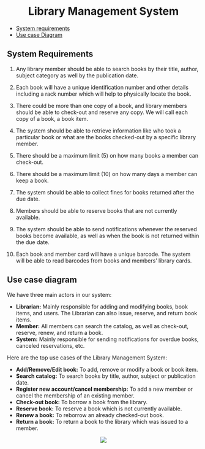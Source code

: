 <center><h1>Library Management System</h1></center>

* [System requirements](#System-Requirements)
* [Use case Diagram](#Use-case-diagram)


## System Requirements

1. Any library member should be able to search books by their title, author, subject category as well by the publication date.

2. Each book will have a unique identification number and other details including a rack number which will help to physically locate the book.

3. There could be more than one copy of a book, and library members should be able to check-out and reserve any copy. We will call each copy of a book, a book item.

4. The system should be able to retrieve information like who took a particular book or what are the books checked-out by a specific library member.

5. There should be a maximum limit (5) on how many books a member can check-out.

6. There should be a maximum limit (10) on how many days a member can keep a book.

7. The system should be able to collect fines for books returned after the due date.

8. Members should be able to reserve books that are not currently available.

9. The system should be able to send notifications whenever the reserved books become available, as well as when the book is not returned within the due date.

10. Each book and member card will have a unique barcode. The system will be able to read barcodes from books and members’ library cards.

## Use case diagram

We have three main actors in our system:

* **Librarian:** Mainly responsible for adding and modifying books, book items, and users. The Librarian can also issue, reserve, and return book items.
* **Member:** All members can search the catalog, as well as check-out, reserve, renew, and return a book.
* **System:** Mainly responsible for sending notifications for overdue books, canceled reservations, etc.

Here are the top use cases of the Library Management System:

* **Add/Remove/Edit book:** To add, remove or modify a book or book item.
* **Search catalog:** To search books by title, author, subject or publication date.
* **Register new account/cancel membership:** To add a new member or cancel the membership of an existing member.
* **Check-out book:** To borrow a book from the library.
* **Reserve book:** To reserve a book which is not currently available.
* **Renew a book:** To reborrow an already checked-out book.
* **Return a book:** To return a book to the library which was issued to a member.

<p align="center">
        <img src="https://www.educative.io/api/collection/5668639101419520/5692201761767424/page/5636470266134528/image/4834701682409472.png">
</p>